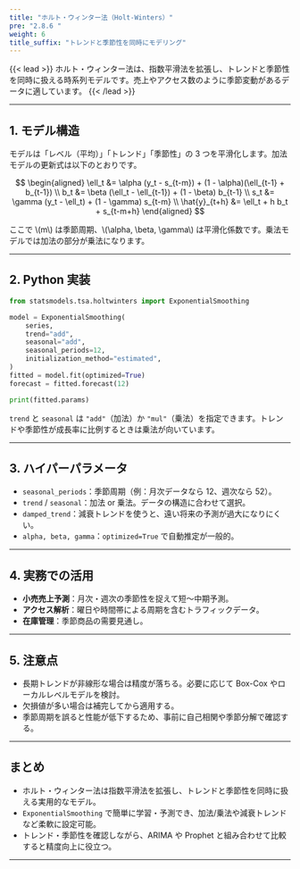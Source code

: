 ```yaml
---
title: "ホルト・ウィンター法（Holt-Winters）"
pre: "2.8.6 "
weight: 6
title_suffix: "トレンドと季節性を同時にモデリング"
---
```


{{< lead >}}
ホルト・ウィンター法は、指数平滑法を拡張し、トレンドと季節性を同時に扱える時系列モデルです。売上やアクセス数のように季節変動があるデータに適しています。
{{< /lead >}}

---

## 1. モデル構造

モデルは「レベル（平均）」「トレンド」「季節性」の 3 つを平滑化します。加法モデルの更新式は以下のとおりです。

$$
\begin{aligned}
\ell_t &= \alpha (y_t - s_{t-m}) + (1 - \alpha)(\ell_{t-1} + b_{t-1}) \\
b_t &= \beta (\ell_t - \ell_{t-1}) + (1 - \beta) b_{t-1} \\
s_t &= \gamma (y_t - \ell_t) + (1 - \gamma) s_{t-m} \\
\hat{y}_{t+h} &= \ell_t + h b_t + s_{t-m+h}
\end{aligned}
$$

ここで \\(m\\) は季節周期、\\(\alpha, \beta, \gamma\\) は平滑化係数です。乗法モデルでは加法の部分が乗法になります。

---

## 2. Python 実装

```python
from statsmodels.tsa.holtwinters import ExponentialSmoothing

model = ExponentialSmoothing(
    series,
    trend="add",
    seasonal="add",
    seasonal_periods=12,
    initialization_method="estimated",
)
fitted = model.fit(optimized=True)
forecast = fitted.forecast(12)

print(fitted.params)
```

`trend` と `seasonal` は `"add"`（加法）か `"mul"`（乗法）を指定できます。トレンドや季節性が成長率に比例するときは乗法が向いています。

---

## 3. ハイパーパラメータ

- `seasonal_periods`：季節周期（例：月次データなら 12、週次なら 52）。
- `trend` / `seasonal`：加法 or 乗法。データの構造に合わせて選択。
- `damped_trend`：減衰トレンドを使うと、遠い将来の予測が過大になりにくい。
- `alpha, beta, gamma`：`optimized=True` で自動推定が一般的。

---

## 4. 実務での活用

- **小売売上予測**：月次・週次の季節性を捉えて短〜中期予測。
- **アクセス解析**：曜日や時間帯による周期を含むトラフィックデータ。
- **在庫管理**：季節商品の需要見通し。

---

## 5. 注意点

- 長期トレンドが非線形な場合は精度が落ちる。必要に応じて Box-Cox やローカルレベルモデルを検討。
- 欠損値が多い場合は補完してから適用する。
- 季節周期を誤ると性能が低下するため、事前に自己相関や季節分解で確認する。

---

## まとめ

- ホルト・ウィンター法は指数平滑法を拡張し、トレンドと季節性を同時に扱える実用的なモデル。
- `ExponentialSmoothing` で簡単に学習・予測でき、加法/乗法や減衰トレンドなど柔軟に設定可能。
- トレンド・季節性を確認しながら、ARIMA や Prophet と組み合わせて比較すると精度向上に役立つ。

---
